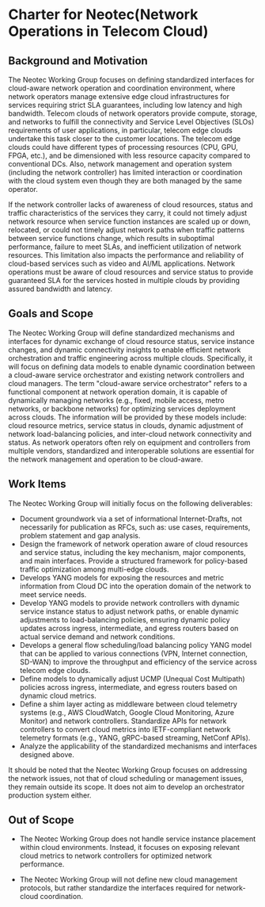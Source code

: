 # Charter for Neotec(Network Operations in Telecom Cloud) 

## Background and Motivation

The Neotec Working Group focuses on defining standardized interfaces for cloud-aware network operation and coordination environment, where network operators manage extensive edge cloud infrastructures for services requiring strict SLA guarantees, including low latency and high bandwidth.
Telecom clouds of network operators provide compute, storage, and networks to fulfill the connectivity and Service Level Objectives (SLOs) requirements of user applications, in particular, telecom edge clouds undertake this task closer to the customer locations. The telecom edge clouds could have different types of processing resources (CPU, GPU, FPGA, etc.), and be dimensioned with less resource capacity compared to conventional DCs. Also, network management and operation system (including the network controller) has limited interaction or coordination with the cloud system even though they are both managed by the same operator.

If the network controller lacks of awareness of cloud resources, status and traffic characteristics of the services they carry, it could not timely adjust network resource when service function instances are scaled up or down, relocated, or could not timely adjust network paths when traffic patterns between service functions change, which results in suboptimal performance, failure to meet SLAs, and inefficient utilization of network resources. This limitation also impacts the performance and reliability of cloud-based services such as video and AI/ML applications. Network operations must be aware of cloud resources and service status to provide guaranteed SLA for the services hosted in multiple clouds by providing assured bandwidth and latency. 

## Goals and Scope
The Neotec Working Group will define standardized mechanisms and interfaces for dynamic exchange of cloud resource status, service instance changes, and dynamic connectivity insights to enable efficient network orchestration and traffic engineering across multiple clouds. Specifically, it will focus on defining data models to enable dynamic coordination between a cloud-aware service orchestrator and existing network controllers and cloud managers. The term "cloud-aware service orchestrator" refers to a functional component at network operation domain, it is capable of dynamically managing networks (e.g., fixed, mobile access, metro networks, or backbone networks) for optimizing services deployment across clouds. The information will be provided by these models include: cloud resource metrics, service status in clouds, dynamic adjustment of network load-balancing policies, and inter-cloud network connectivity and status. As network operators often rely on equipment and controllers from multiple vendors, standardized and interoperable solutions are essential for the network management and operation to be cloud-aware.

## Work Items
The Neotec Working Group will initially focus on the following deliverables:
* Document groundwork via a set of informational Internet-Drafts, not necessarily for publication as RFCs, such as: use cases, requirements, problem statement and gap analysis.
* Design the framework of network operation aware of cloud resources and service status, including the key mechanism, major components, and main interfaces. Provide a structured framework for policy-based traffic optimization among multi-edge clouds.
* Develops YANG models for exposing the resources and metric information from Cloud DC into the operation domain of the network to meet service needs. 
* Develop YANG models to provide network controllers with dynamic service instance status to adjust network paths, or enable dynamic adjustments to load-balancing policies, ensuring dynamic policy updates across ingress, intermediate, and egress routers based on actual service demand and network conditions.
* Develops a general flow scheduling/load balancing policy YANG model that can be applied to various connections (VPN, Internet connection, SD-WAN) to improve the throughput and efficiency of the service across telecom edge clouds. 
* Define models to dynamically adjust UCMP (Unequal Cost Multipath) policies across ingress, intermediate, and egress routers based on dynamic cloud metrics. 
* Define a shim layer acting as middleware between cloud telemetry systems (e.g., AWS CloudWatch, Google Cloud Monitoring, Azure Monitor) and network controllers. Standardize APIs for network controllers to convert cloud metrics into IETF-compliant network telemetry formats (e.g., YANG, gRPC-based streaming, NetConf APIs).
* Analyze the applicability of the standardized mechanisms and interfaces designed above. 

It should be noted that the Neotec Working Group focuses on addressing the network issues, not that of cloud scheduling or management issues, they remain outside its scope. It does not aim to develop an orchestrator production system either.

## Out of Scope
* The Neotec Working Group does not handle service instance placement within cloud environments. Instead, it focuses on exposing relevant cloud metrics to network controllers for optimized network performance.

* The Neotec Working Group will not define new cloud management protocols, but rather standardize the interfaces required for network-cloud coordination.
